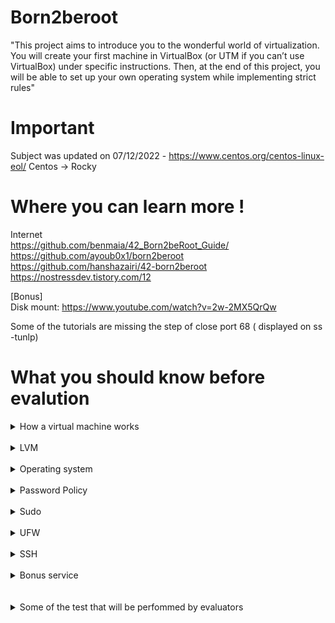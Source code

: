 # Born2beroot

"This project aims to introduce you to the wonderful world of virtualization.
You will create your first machine in VirtualBox (or UTM if you can’t use VirtualBox)
under specific instructions. Then, at the end of this project, you will be able to set up
your own operating system while implementing strict rules"

# Important 

Subject was updated on 07/12/2022 - https://www.centos.org/centos-linux-eol/
Centos -> Rocky
# Where you can learn more !

Internet<br>
https://github.com/benmaia/42_Born2beRoot_Guide/<br>
https://github.com/ayoub0x1/born2beroot<br>
https://github.com/hanshazairi/42-born2beroot<br>
https://nostressdev.tistory.com/12

[Bonus]<br>
Disk mount: https://www.youtube.com/watch?v=2w-2MX5QrQw<br>

Some of the tutorials are missing the step of close port 68 ( displayed on ss -tunlp)

# What you should know before evalution 
<details>
<summary>How a virtual machine works</summary>
<br>
"The different types of virtual machines

Virtual machines are generally classified into two different types: system virtual machines and process virtual machines.
System virtual machines

When people use the term "virtual machines," they’re generally referring to system virtual machines, also called full virtualization VMs. A system VM is an entire operating system that runs on virtual hardware inside a host computer. You must use a hypervisor, a software that creates and runs VMs, to allocate resources to the system virtual machines.
Process virtual machines

A process VM, or application VM, is an abstraction layer that enables code written in a specific programming language to run on any operating system. Popular examples include the Java Virtual Machine and the .NET framework, which use the Common Language Runtime."

Sources: https://www.mongodb.com/cloud-explained/virtual-machines

"Virtual machines are best for running multiple applications together, monolithic applications, isolation between apps, and for legacy apps running on older operating systems. Containers and virtual machines may also be used together. "

https://www.vmware.com/topics/glossary/content/virtual-machine.html
</details>
</br>
<details>
<summary>LVM</summary>
<br>
		Logical volume management provides a higher-level view of the disk storage on a computer system than the traditional view of disks and partitions. This gives the system administrator much more flexibility in allocating storage to applications and users.

Storage volumes created under the control of the logical volume manager can be resized and moved around almost at will. 

	https://wiki.debian.org/LVM
</details>
</br>
<details>
<summary>Operating system</summary>
<br>
	I choose Debian because of Package management and followed the suggestion on subject to "You must choose as an operating system either the latest stable version of Debian (no testing/unstable), or the latest stable version of CentOS. Debian is highly recommended if you are new to system administration."</br>
	Differences between debian and 11 and rocky linux</br>
	- Rocky doesn't support 32 bit</br>
	- Debian its the mother of many operating systems like Ubuntu</br>
	- AppArmor enable by default on Debian and SELinux on Rocky</br>
	- exFAT support on Debian</br>
	- apt use as a package manager in Debian, and Yum, DNF on rocky.</br>
	- Debian is know to care about the stability of the applications it ships with, and guarantees that your server and apps running on it are "OK".</br>
	- Rocky is a replacement of CentOS, its intended to have stability that RedHat releases will have, offering the confidence that users always enjoyed with CentOS.</br>
	
<br>https://computingforgeeks.com/debian-11-vs-debian-10-vs-rocky-linux-8-comparison-table/</br>
	
Difference between aptidude and apt?</br>
Aptitude and apt are two package management tools that are used to install, remove, and manage packages on Debian-based systems.

The main difference between aptitude and apt is the way they handle dependencies. aptitude is able to resolve dependencies in a more sophisticated way than apt, and it can also handle conflicting dependencies more gracefully. For example, if a package depends on another package that is not installed, aptitude will automatically install the required package and any other dependencies that are needed. In contrast, apt will only install the requested package and will not automatically install any dependencies.</br>

Another difference between the two tools is the interface. aptitude has a more interactive, user-friendly interface, with features such as a search function and the ability to mark packages for installation, removal, or purging. apt, on the other hand, has a more command-line oriented interface and does not have as many interactive features.</br>

Overall, aptitude is generally considered to be more user-friendly and easier to use than apt, but apt is generally faster and more efficient. Both tools can be used to achieve the same results, and it is up to the user to decide which one they prefer to use.</br>

<br>What APPArmor is?</br>
	
AppArmor (Application Armor) is a Linux kernel security module that allows administrators to define security policies for applications and processes running on a system. It is designed to protect against malicious or accidental access to sensitive files and resources, and to prevent applications from making unauthorized changes to the system.</br>

With AppArmor, administrators can specify rules that define what resources an application or process is allowed to access, and what actions it is allowed to perform. For example, an AppArmor policy could allow an application to read and write to certain directories, but not to execute any system commands.</br></br></br>

AppArmor is implemented in the Linux kernel and is able to monitor and enforce the security policies for all applications and processes running on the system. It is transparent to the user and does not require any special configuration or setup on the part of the user.</br></br>

AppArmor is a useful tool for improving the security of a Linux system, and is often used in conjunction with other security measures such as firewalls and intrusion detection systems.</br>
</details>
</br>
<details>
<summary>Password Policy</summary>
<br></br>

## Advantages</br>
Improved security- Strong passwords are more difficult to guess or crack, making it harder for attackers to gain unauthorized access to systems and data.</br>

Reduced risk of compromise- By requiring strong passwords, the risk of password-based attacks is greatly reduced. This includes attacks such as dictionary attacks, brute-force attacks, and others that rely on weak or easily guessable passwords.</br>

Enhanced compliance- Strong password policies can help organizations meet regulatory and industry compliance requirements, such as PCI DSS or HIPAA.</br>

## Disadvantages</br>

Increased complexity- Strong passwords are typically longer and more complex, which can make them harder for users to remember. This can lead to increased support costs as users may need to reset their passwords more often.</br>

Decreased usability- Strong passwords may also be less convenient for users, as they may need to use special characters or change their passwords more frequently. This can lead to user frustration and decreased productivity. </br>

Higher overhead- Implementing and enforcing strong password policies can require additional resources, such as tools and processes for password management and password audits. This can increase the overhead associated with password management.</br>
</details>
</br>
<details>
<summary>Sudo</summary>
<br>
	
sudo (short for "superuser do") is a command in Linux and other Unix-like operating systems that allows users to execute commands as the superuser (i.e., root user) or other users. It is used to execute commands with elevated privileges, which are required for certain tasks that ordinary users are not allowed to perform.</br>

Using sudo allows you to perform tasks that require root privileges without logging in as the root user. This is useful because the root user has complete control over the system, and any mistakes made while logged in as the root user can have serious consequences. By using sudo, you can perform these tasks while logged in as an ordinary user and only elevate your privileges when needed.</br>

## Some common tasks that may require root privileges include

Installing software or system updates</br>
Changing system settings or configurations</br>
Accessing and modifying system files</br>

Using sudo is generally considered a best practice because it helps to prevent accidental changes to the system and helps to ensure that only authorized users are able to perform sensitive tasks.</br>

To use sudo, you must first be granted permission by a system administrator or by the root user. This is done by adding your user account to the sudoers file, which is a configuration file that specifies which users are allowed to use sudo and which commands they are allowed to execute. Once you have been granted sudo privileges, you can use the sudo command followed by the command you want to execute, and you will be prompted to enter your password. This verifies your identity and allows you to perform the command with the elevated privileges of the specified user.</br>
	
## Sudo policy

The sudoers file is a configuration file that specifies which users are allowed to use the sudo command and which commands they are allowed to execute. It is an important part of the sudo system, which allows users to execute commands as the superuser (i.e., root user) or other users.</br>

The sudoers file is located at "/etc/sudoers" on most Linux systems, and it is used to control who can use sudo and what they are allowed to do. The file is typically managed by the system administrator, and it contains a list of rules that specify which users are allowed to use sudo and which commands they are allowed to execute.</br>

The sudoers file uses a specific syntax to define the rules. For example, a rule may look like this:</br>

user ALL=(ALL) ALL</br>

This rule allows the user "user" to run any command as any user on the system.</br>

By default, the root user is allowed to use sudo and execute any command. However, you can use the sudoers file to grant sudo privileges to other users and to restrict the commands they are allowed to execute. This is useful because it allows you to delegate certain tasks to other users while still maintaining control over the system.</br>

Overall, the sudoers file is an important part of the sudo system and is used to control who can use sudo and what they are allowed to do. It helps to ensure that only authorized users are able to perform sensitive tasks and helps to prevent accidental changes to the system.</br>
		
https://www.sudo.ws/docs/man/sudoers.man/
</details>
</br>
<details>
<summary>UFW</summary>
<br>
UFW (Uncomplicated Firewall) is a firewall application for Linux systems. It is designed to be easy to use and configure, making it a popular choice for users who want a simple way to manage their firewall.

A firewall is a security system that controls incoming and outgoing network traffic based on predetermined security rules. It is used to protect a network or system from unauthorized access and to allow only authorized traffic to pass through.

UFW is a frontend for the Linux kernel's netfilter framework, which is a packet filtering system that allows you to control incoming and outgoing network traffic. UFW simplifies the process of configuring and managing the netfilter firewall by providing a set of commands and a configuration file that can be used to define the firewall rules.

## Some common uses for UFW include:

Blocking unwanted traffic: You can use UFW to block incoming traffic from specific IP addresses or ranges, or to block certain types of traffic (e.g., HTTP, FTP).

Allowing specific traffic: You can use UFW to allow incoming traffic from specific IP addresses or ranges, or to allow certain types of traffic (e.g., SSH, SMTP).

Monitoring firewall activity: You can use UFW to view the current firewall rules and to see what traffic is being allowed or denied by the firewall.

Overall, UFW is a useful tool for managing the firewall on a Linux system. It provides an easy-to-use interface for controlling incoming and outgoing traffic, helping to secure your system and protect it from unauthorized access.
		
	
https://www.linux.com/training-tutorials/introduction-uncomplicated-firewall-ufw/</br>
</details>
</br>
<details>
<summary>SSH</summary>
<br>
SSH (Secure Shell) is a network protocol used to securely connect to a computer over a network. It is often used to remotely access and manage servers, network devices, and other types of computer systems.</br>

To use SSH, you need a client program on your local computer that can establish an SSH connection to a remote server. The most common SSH client for Windows is PuTTY, and for macOS and Linux, it is the built-in terminal. Once connected to the remote server, you can use the command line to execute commands and manage the remote system as if you were sitting in front of it.</br>

## Some common uses for SSH include:

Remote command execution: You can use SSH to remotely execute commands on a server or network device. This can be useful for managing servers and automating tasks.</br>

Secure file transfer: You can use SSH to securely transfer files between computers using the Secure Copy Protocol (SCP).</br>

VPN (Virtual Private Network) connection: You can use SSH to create a secure, encrypted tunnel between two computers, allowing you to access network resources on one computer as if you were on the other.</br>

Remote desktop access: Some SSH clients, such as X2Go, allow you to remotely access and control the desktop of a remote computer.</br>

Overall, SSH is an essential tool for anyone working with servers and other types of remote systems. It provides a secure and convenient way to remotely access and manage these systems.</br>
		
https://www.ssh.com/academy/ssh
</details>
</br>
<details>
<summary>Bonus service</summary>
<br>
FTP (File Transfer Protocol) is a standard network protocol used for transferring files between computers. It is often used to transfer files between a client and a server, or between servers. FTP is useful for a variety of reasons, including</br>

Transferring large files: FTP can be used to transfer large files between computers, making it a useful tool for transferring files that are too large to send via email.</br>

Automatic file transfers: FTP can be configured to automatically transfer files between computers at scheduled intervals, making it a useful tool for automating file transfers.</br>

Secure file transfers: FTP can be configured to use SSL/TLS (Secure Sockets Layer/Transport Layer Security) to encrypt the connection, making it a secure way to transfer sensitive files.</br>

Accessing files remotely: FTP can be used to remotely access and manage files on a server, making it a useful tool for remotely managing a website or other types of files.</br>

Collaborating with others: FTP can be used to share files with others, making it a useful tool for collaboration.</br>

Overall, FTP is a useful tool for transferring files between computers and for managing files remotely. It is commonly used to transfer files to and from web servers, making it an important tool for web developers and others who work with websites.</br>
		
</details>
</br>
</br>
<details>
<summary>Some of the test that will be perfommed by evaluators</summary>
<br>
	sudo ufw status - check ufw status;<br>
    sudo service ssh status - check SSH status<br>
    ssh ccosta-c@ip -p 4242 - enter remotely<br>
    uname -v - check OS<br>
    getent group sudo or ccosta-c42 ---- check user in these 2 groups<br>
    sudo adduser username -- create new user<br>
    sudo chage -l username -- check the other password rules<br>
    sudo nano /etc/login.defs -- check some of the documents<br>
    sudo nano /etc/pam.d/common-password -- other rules<br>
    sudo addgroup evaluating --- create a new group<br>
    sudo adduser username evaluating -- add the user to the new group<br>
    hostame -- check hostname<br>
    hostnamectl set-hostname username -- change hostname<br>
    lsblk --- check partitions<br>
    sudo -V --- check if sudo is installed<br>
    sudo adduser username sudo --- add user to sudo<br>
    getent group sudo ---- check if its correct<br>
    sudo visudo --- check the rules<br>
    sudo nano /var/log/sudo/sudo.log ----- check the log<br>
    dpkg -l ufw  --- check UFW is correctly installed<br>
    sudo ufw allow 8080 --- allow port 8080<br>
    sudo ufw status --- check the port<br>
    sudo ufw delete allow 8080 --- delete the ports<br>
    sudo service ssh status --- check SSH status<br>
    sudo nano /usr/local/bin/monitoring.sh  ---- check script<br>
    sudo crontab -u root -e --- check cron tabs<br>
    dpkg -l | grep lighttpd or MariaDB or PHP<br>
    Thanks to [ccosta-c](https://github.com/ccosta-c)<br>
</details>
